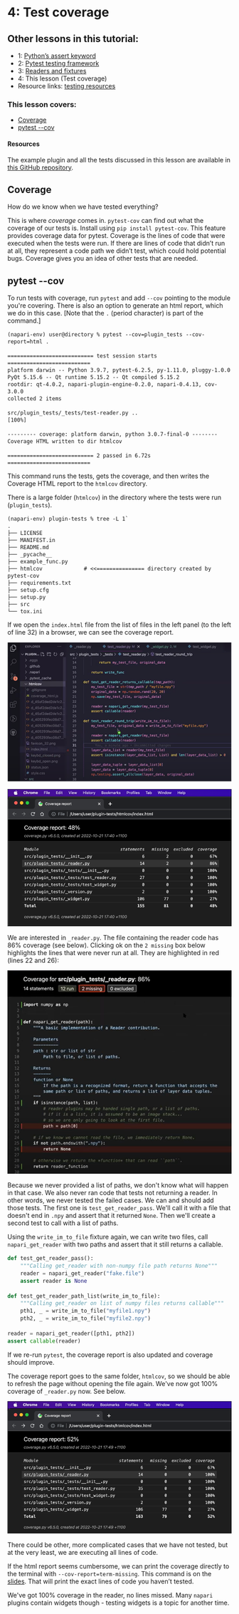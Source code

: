 # 4: Test coverage

## Other lessons in this tutorial:

* 1: [Python’s assert keyword](./1-pythons-assert-keyword.md)
* 2: [Pytest testing framework](./2-pytest-testing-frameworks.md)
* 3: [Readers and fixtures](./3-readers-and-fixtures.md)
* 4: This lesson (Test coverage)
* Resource links: [testing resources](./testing-resources.md)

### This lesson covers:
* [Coverage](#coverage)
* [pytest --cov](#pytest---cov)

#### Resources
The example plugin and all the tests discussed in this lesson are available in [this GitHub repository](https://github.com/DragaDoncila/plugin-tests).

## Coverage
How do we know when we have tested everything?

This is where _coverage_ comes in. `pytest-cov` can find out what the coverage of our tests is. Install using
`pip install pytest-cov`. This feature provides coverage data for pytest. Coverage is the lines of code that were executed when the tests were run. If there are lines of code that didn’t run at all, they represent a code path we didn’t test, which could hold potential bugs. Coverage gives you an idea of other tests that are needed.

## pytest --cov

To run tests with coverage, run `pytest` and add `--cov` pointing to the module you're covering. There is also an option to generate an html report, which we do in this case. [Note that the `.` (period character) is part of the command.]

```console
(napari-env) user@directory % pytest --cov=plugin_tests --cov-report=html .

=========================== test session starts ==========================
platform darwin -- Python 3.9.7, pytest-6.2.5, py-1.11.0, pluggy-1.0.0
PyQt 5.15.6 -- Qt runtime 5.15.2 -- Qt compiled 5.15.2
rootdir: qt-4.0.2, napari-plugin-engine-0.2.0, napari-0.4.13, cov-3.0.0
collected 2 items

src/plugin_tests/_tests/test-reader.py ..                           [100%]

--------- coverage: platform darwin, python 3.0.7-final-0 --------
Coverage HTML written to dir htmlcov

=========================== 2 passed in 6.72s ==========================
```

This command runs the tests, gets the coverage, and then writes the Coverage HTML report to the `htmlcov` directory.

There is a large folder (`htmlcov`) in the directory where the tests were run (`plugin_tests`).

```console
(napari-env) plugin-tests % tree -L 1`
.
├── LICENSE
├── MANIFEST.in
├── README.md
├── _pycache__
├── example_func.py
├── htmlcov		        # <<=============== directory created by pytest-cov
├── requirements.txt
├── setup.cfg
├── setup.py
├── src
└── tox.ini
```

If we open the `index.html` file from the list of files in the left panel (to the left of line 32) in a browser, we can see the coverage report.

![htmlcov directory](../../images/test_coverage_htmlcov_directory.png)

![Coverage Report](../../images/coverage_report.png)

We are interested in `_reader.py`. The file containing the reader code has 86% coverage (see below). Clicking ok on the `2 missing` box below highlights the lines that were never run at all. They are highlighted in red (lines 22 and 26):

![Lines not run highlighted in red](../../images/lines_not_run_highlighted_in_red.png)

Because we never provided a list of paths, we don't know what will happen in that case. We also never ran code that tests not returning a reader. In other words, we never tested the failed cases. We can and should add those tests. The first one is `test_get_reader_pass`. We'll call it with a file that doesn't end in `.npy` and assert that it returned `None`. Then we'll create a second test to call with a list of paths.

Using the `write_im_to_file` fixture again, we can write two files, call `napari_get_reader` with two paths and assert that it still returns a callable.
```python
def test_get_reader_pass():
    """Calling get_reader with non-numpy file path returns None"""
    reader = napari_get_reader("fake.file")
    assert reader is None

def test_get_reader_path_list(write_im_to_file):
    """Calling get_reader on list of numpy files returns callable"""
    pth1, _ = write_im_to_file("myfile1.npy")
    pth2, _ = write_im_to_file("myfile2.npy")

reader = napari_get_reader([pth1, pth2])
assert callable(reader)
```

If we re-run `pytest`, the coverage report is also updated and coverage should improve.

The coverage report goes to the same folder, `htmlcov`, so we should be able to refresh the page without opening the file again. We've now got 100% coverage of `_reader.py` now. See below.

![second coverage report](../../images/second_coverage_report.png)

There could be other, more complicated cases that we have not tested, but at the very least, we are executing all lines of code.

If the html report seems cumbersome, we can print the coverage directly to the terminal with `--cov-report=term-missing`. This command is on the [slides](https://docs.google.com/presentation/d/1vD1_jhK6Xjqltmlp5Q2auXkgkvQTrr2d77_a9TqD6yk/edit#slide=id.g10c4a0816be_0_24). That will print the exact lines of code you haven’t tested.

We've got 100% coverage in the reader, no lines missed. Many `napari` plugins contain widgets though - testing widgets is a topic for another time.
